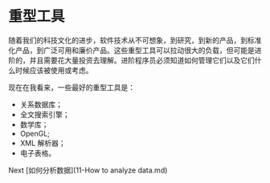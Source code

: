 # 重型工具

随着我们的科技文化的进步，软件技术从不可想象，到研究，到新的产品，到标准化产品，到广泛可用和廉价产品。这些重型工具可以拉动很大的负载，但可能是进阶的，并且需要花大量投资去理解。进阶程序员必须知道如何管理它们以及它们什么时候应该被使用或考虑。

现在在我看来，一些最好的重型工具是：

- 关系数据库；
- 全文搜索引擎；
- 数学库；
- OpenGL;
- XML 解析器；
- 电子表格。

Next [如何分析数据](11-How to analyze data.md)
